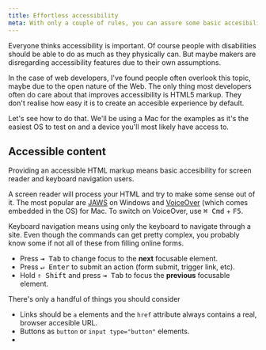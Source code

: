 ```yaml
---
title: Effortless accessibility
meta: With only a couple of rules, you can assure some basic accesibility.
---
```


Everyone thinks accessibility is important. Of course people with disabilities should be able to do as much as they physically can. But maybe makers are disregarding accessibility features due to their own assumptions.

In the case of web developers, I've found people often overlook this topic, maybe due to the open nature of the Web. The only thing most developers often do care about that improves accessibility is HTML5 markup. They don't realise how easy it is to create an accesible experience by default.

Let's see how to do that. We'll be using a Mac for the examples as it's the easiest OS to test on and a device you'll most likely have access to.

## Accessible content

Providing an accessible HTML markup means basic accesibility for screen reader and keyboard navigation users.

A screen reader will process your HTML and try to make some sense out of it. The most popular are [JAWS](http://www.freedomscientific.com/Products/Blindness/JAWS) on Windows and [VoiceOver](http://www.apple.com/accessibility/osx/voiceover/) (which comes embedded in the OS) for Mac. To switch on VoiceOver, use <kbd>&#8984; Cmd</kbd> + <kbd>F5</kbd>.

Keyboard navigation means using only the keyboard to navigate through a site. Even though the commands can get pretty complex, you probably know some if not all of these from filling online forms.

- Press <kbd>&#8677; Tab</kbd> to change focus to the **next** focusable element.
- Press <kbd>&crarr; Enter</kbd> to submit an action (form submit, trigger link, etc).
- Hold <kbd>&uArr; Shift</kbd> and press <kbd>&#8677; Tab</kbd> to focus the **previous** focusable element.



There's only a handful of things you should consider 




- Links should be `a` elements and the `href` attribute always contains a real, browser accesible URL.
- Buttons as `button` or `input type="button"` elements.
- 
